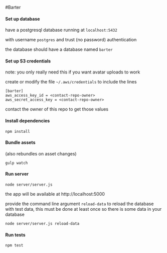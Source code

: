 #Barter

#### Set up database
have a postgresql database running at `localhost:5432`

with username `postgres` and trust (no password) authentication

the database should have a database named `barter`

#### Set up S3 credentials
note: you only really need this if you want avatar uploads to work

create or modify the file `~/.aws/credentials` to include the lines

```
[barter]
aws_access_key_id = <contact-repo-owner>
aws_secret_access_key = <contact-repo-owner>
```

contact the owner of this repo to get those values

#### Install dependencies
`npm install`

#### Bundle assets
(also rebundles on asset changes)

`gulp watch`

#### Run server
`node server/server.js`

the app will be available at http://localhost:5000

provide the command line argument `reload-data` to reload the database with test data, this must be done at least once so there is some data in your database

`node server/server.js reload-data`

#### Run tests
`npm test`
